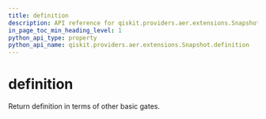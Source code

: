 ```yaml
---
title: definition
description: API reference for qiskit.providers.aer.extensions.Snapshot.definition
in_page_toc_min_heading_level: 1
python_api_type: property
python_api_name: qiskit.providers.aer.extensions.Snapshot.definition
---
```


# definition

Return definition in terms of other basic gates.

